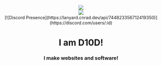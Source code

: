 <div align="center">
<img align="center" src="https://komarev.com/ghpvc/?username=maplerxyz&color=e22319" /><br>
<img align="center" src="https://discord.c99.nl/widget/theme-3/666731058649366556.png" /><br>
[![Discord Presence](https://lanyard.cnrad.dev/api/744823356712419350)](https://discord.com/users/:id)
</div>
<div align="center">
<h1>I am <strong>D10D!</strong></h1>
<h3>I make websites and software!<h3>
</div>
